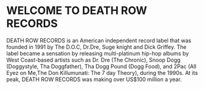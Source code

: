<DOCTYPE html>
   <head>
      <title> DEATH_ROW </title>
 <h1>WELCOME TO DEATH ROW RECORDS</h1>
   </head>

<body>
<p>DEATH ROW RECORDS is an American independent record label that was founded in 1991 by The D.O.C, Dr.Dre, Suge knight and Dick Griffey. The label became a sensation by releasing multi-platinum hip-hop albums by West Coast-based artists such as Dr. Dre (The Chronic), Snoop Dogg (Doggystyle, Tha Doggfather), Tha Dogg Pound (Dogg Food), and 2Pac (All Eyez on Me,The Don Killumunati: The 7 day Theory), during the 1990s. At its peak, DEATH ROW RECORDS was making over US$100 million a year.</p>
</body>
<html>

